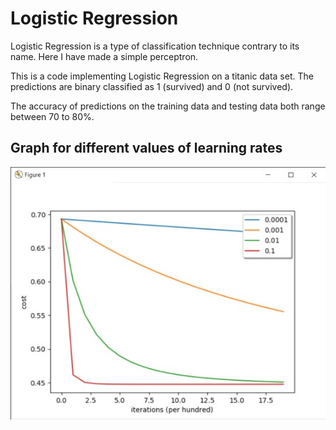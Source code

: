 # Logistic Regression

Logistic Regression is a type of classification technique contrary to its name. Here I have made a simple perceptron.   

This is a code implementing Logistic Regression on a titanic data set. The predictions are binary classified as 1 (survived) and 0 (not survived).  


The accuracy of predictions on the training data and testing data both range between 70 to 80%.  

## Graph for different values of learning rates

![](graph.jpg)
